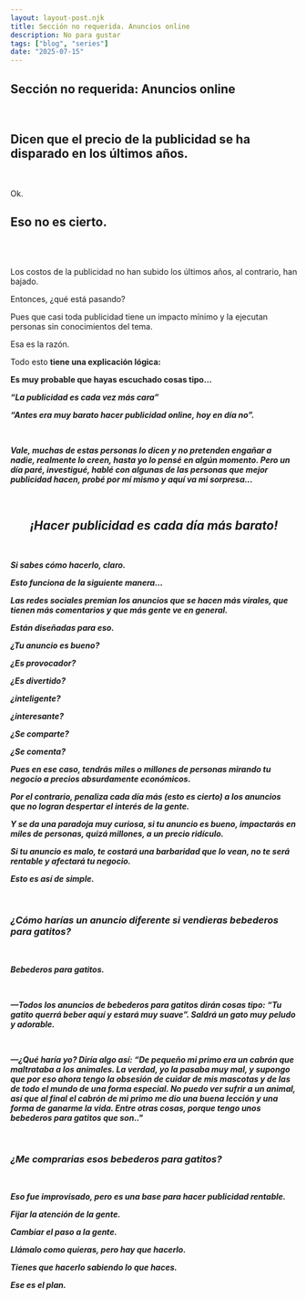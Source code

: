 ```yaml
---
layout: layout-post.njk
title: Sección no requerida. Anuncios online
description: No para gustar
tags: ["blog", "series"]
date: "2025-07-15"
---
```



<h2 class="section__title">Sección no requerida: Anuncios online</h2>

<br>

<h2 class="section__subtitle">Dicen que el precio de la publicidad se ha disparado en los últimos años.</h2>

<br>

Ok.

<h2>Eso no es cierto.</h2>

<br>

<br>

Los costos de la publicidad no han subido los últimos años, al contrario, han bajado.

Entonces, ¿qué está pasando?

Pues que casi toda publicidad tiene un impacto mínimo y la ejecutan personas sin conocimientos del tema.

Esa es la razón.

Todo esto <b>tiene una explicación lógica:<b>

Es muy probable que hayas escuchado cosas tipo…

<em>“La publicidad es cada vez más caraˮ<em>

<em>“Antes era muy barato hacer publicidad online, hoy en día noˮ.<em>

<br>

Vale, muchas de estas personas lo dicen y no pretenden engañar a nadie, realmente lo creen, hasta yo lo pensé en algún momento. Pero un día paré, investigué, hablé con algunas de las personas que mejor publicidad hacen, probé por mí mismo y aquí va mi sorpresa…

<br>

<h2 style="text-align:center;">¡Hacer publicidad es cada día más barato!</h2>

<br>

Si sabes cómo hacerlo, claro.

Esto funciona de la siguiente manera…

Las redes sociales premian los anuncios que se hacen más virales, que tienen más comentarios y que más gente ve en general.

Están diseñadas para eso.

¿Tu anuncio es bueno?

¿Es provocador?

¿Es divertido?

¿inteligente?

¿interesante?

¿Se comparte?

¿Se comenta?

Pues en ese caso, tendrás miles o millones de personas mirando tu negocio a precios absurdamente económicos.

Por el contrario, penaliza cada día más (esto es cierto) a los anuncios que no logran despertar el interés de la gente.

Y se da una paradoja muy curiosa, si tu anuncio es bueno, impactarás en miles de personas, quizá millones, a un precio ridículo.

Si tu anuncio es malo, te costará una barbaridad que lo vean, no te será rentable y afectará tu negocio.

Esto es así de simple.

<br>

<h3>¿Cómo harías un anuncio diferente si vendieras bebederos para gatitos?</h3>

<br>

Bebederos para gatitos.

<br>

—Todos los anuncios de bebederos para gatitos dirán cosas tipo: “Tu gatito querrá beber aquí y estará muy suave”. Saldrá un gato muy peludo y adorable.

<br>

—¿Qué haría yo? Diría algo así: <b> “De pequeño mi primo era un cabrón que maltrataba a los animales. La verdad, yo la pasaba muy mal, y supongo que por eso ahora tengo la obsesión de cuidar de mis mascotas y de las de todo el mundo de una forma especial. No puedo ver sufrir a un animal, así que al final el cabrón de mi primo me dio una buena lección y una forma de ganarme la vida. Entre otras cosas, porque tengo unos bebederos para gatitos que son.." <b>

<br>

<h3>¿Me comprarias esos bebederos para gatitos?</h3>

<br>

Eso fue improvisado, pero es una base para hacer publicidad rentable.

Fijar la atención de la gente.

Cambiar el paso a la gente.

Llámalo como quieras, pero hay que hacerlo.

Tienes que hacerlo sabiendo lo que haces.

Ese es el plan.

